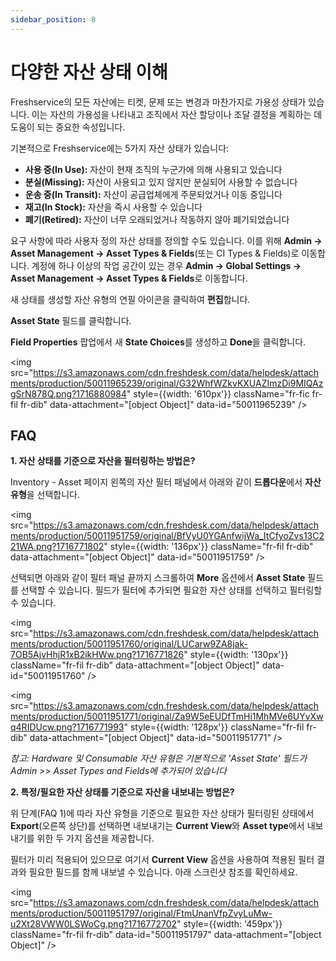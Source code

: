 ```yaml
---
sidebar_position: 8
---
```


# 다양한 자산 상태 이해

Freshservice의 모든 자산에는 티켓, 문제 또는 변경과 마찬가지로 가용성 상태가 있습니다. 이는 자산의 가용성을 나타내고 조직에서 자산 할당이나 조달 결정을 계획하는 데 도움이 되는 중요한 속성입니다.

기본적으로 Freshservice에는 5가지 자산 상태가 있습니다:

- **사용 중(In Use):** 자산이 현재 조직의 누군가에 의해 사용되고 있습니다
- **분실(Missing):** 자산이 사용되고 있지 않지만 분실되어 사용할 수 없습니다
- **운송 중(In Transit):** 자산이 공급업체에게 주문되었거나 이동 중입니다
- **재고(In Stock):** 자산을 즉시 사용할 수 있습니다
- **폐기(Retired):** 자산이 너무 오래되었거나 작동하지 않아 폐기되었습니다

요구 사항에 따라 사용자 정의 자산 상태를 정의할 수도 있습니다. 이를 위해 **Admin -> Asset Management -> Asset Types & Fields**(또는 CI Types & Fields)로 이동합니다. 계정에 하나 이상의 작업 공간이 있는 경우 **Admin -> Global Settings -> Asset Management -> Asset Types & Fields**로 이동합니다.

새 상태를 생성할 자산 유형의 연필 아이콘을 클릭하여 **편집**합니다.

**Asset State** 필드를 클릭합니다.

**Field Properties** 팝업에서 새 **State Choices**를 생성하고 **Done**을 클릭합니다.

<img src="https://s3.amazonaws.com/cdn.freshdesk.com/data/helpdesk/attachments/production/50011965239/original/G32WhfWZkvKXUAZImzDi9MIQAzgSrN878Q.png?1716880984" style={{width: '610px'}} className="fr-fic fr-fil fr-dib" data-attachment="[object Object]" data-id="50011965239" />

## FAQ

**1. 자산 상태를 기준으로 자산을 필터링하는 방법은?**

Inventory - Asset 페이지 왼쪽의 자산 필터 패널에서 아래와 같이 **드롭다운**에서 **자산 유형**을 선택합니다.

<img src="https://s3.amazonaws.com/cdn.freshdesk.com/data/helpdesk/attachments/production/50011951759/original/BfVyU0YGAnfwijWa_ItCfyoZvs13C221WA.png?1716771802" style={{width: '136px'}} className="fr-fil fr-dib" data-attachment="[object Object]" data-id="50011951759" />

선택되면 아래와 같이 필터 패널 끝까지 스크롤하여 **More** 옵션에서 **Asset State** 필드를 선택할 수 있습니다. 필드가 필터에 추가되면 필요한 자산 상태를 선택하고 필터링할 수 있습니다.

<img src="https://s3.amazonaws.com/cdn.freshdesk.com/data/helpdesk/attachments/production/50011951760/original/LUCarw9ZA8jak-7OB5AjvHhjR1xB2ikHWw.png?1716771826" style={{width: '130px'}} className="fr-fil fr-dib" data-attachment="[object Object]" data-id="50011951760" />

<img src="https://s3.amazonaws.com/cdn.freshdesk.com/data/helpdesk/attachments/production/50011951771/original/Za9W5eEUDfTmHi1MhMVe6UYvXwq4RIDUcw.png?1716771993" style={{width: '128px'}} className="fr-fil fr-dib" data-attachment="[object Object]" data-id="50011951771" />

*참고: Hardware 및 Consumable 자산 유형은 기본적으로 'Asset State' 필드가 Admin >> Asset Types and Fields에 추가되어 있습니다*

**2. 특정/필요한 자산 상태를 기준으로 자산을 내보내는 방법은?**

위 단계(FAQ 1)에 따라 자산 유형을 기준으로 필요한 자산 상태가 필터링된 상태에서 **Export**(오른쪽 상단)를 선택하면 내보내기는 **Current View**와 **Asset type**에서 내보내기를 위한 두 가지 옵션을 제공합니다.

필터가 미리 적용되어 있으므로 여기서 **Current View** 옵션을 사용하여 적용된 필터 결과와 필요한 필드를 함께 내보낼 수 있습니다. 아래 스크린샷 참조를 확인하세요.

<img src="https://s3.amazonaws.com/cdn.freshdesk.com/data/helpdesk/attachments/production/50011951797/original/FtmUnanVfpZvyLuMw-u2Xt28VWW0LSWoCg.png?1716772702" style={{width: '459px'}} className="fr-fil fr-dib" data-id="50011951797" data-attachment="[object Object]" />
